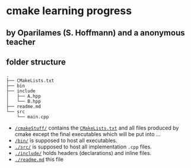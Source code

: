 # cmake learning progress
## by Oparilames (S. Hoffmann) and a anonymous teacher
## folder structure
```
.
├── CMakeLists.txt
├── bin
├── include
│   ├── A.hpp
│   └── B.hpp
├── readme.md
└── src
    └── main.cpp
```

- [`/cmakeStuff/`](./cmakeStuff) contains the [`CMakeLists.txt`](./cmakeStuff/CMakeLists.txt)  and all files produced by cmake except the final executables which will be put into …
- [`/bin/`](./bin) is supposed to host all executables.
- [`./src/`](./src/) is supposed to host all implementation `.cpp` files.
- [`./include/`](./include) holds headers (declarations) and inline files.
- [`./readme.md`](./readme.md) this file 
